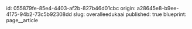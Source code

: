 id: 055879fe-85e4-4403-af2b-827b46d01cbc
origin: a28645e8-b9ee-4175-94b2-73c5b92308dd
slug: overalleedukaai
published: true
blueprint: page__article

